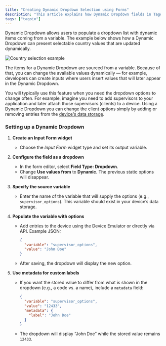 ```yaml
---
title: "Creating Dynamic Dropdown Selection using Forms"
description: "This article explains how Dynamic Dropdown fields in TagoIO Forms pull their options from a variable so you can update selection items dynamically, and when you would use this feature."
tags: ["tagoio"]
---
```

Dynamic Dropdown allows users to populate a dropdown list with dynamic items coming from a variable. The example below shows how a Dynamic Dropdown can present selectable country values that are updated dynamically.

![Country selection example](/docs_imagem/tagoio/creating-dynamic-dropdown-selection-using-forms-2.png)

The items for a Dynamic Dropdown are sourced from a variable. Because of that, you can change the available values dynamically — for example, developers can create inputs where users insert values that will later appear in the Dynamic Dropdown.

You will typically use this feature when you need the dropdown options to change often. For example, imagine you need to add supervisors to your application and later attach those supervisors (clients) to a device. Using a Dynamic Dropdown you can change the client options simply by adding or removing entries from the [device's data storage](/docs/tagoio/devices/).

### Setting up a Dynamic Dropdown

1. **Create an Input Form widget**  
   - Choose the *Input Form* widget type and set its output variable.

2. **Configure the field as a dropdown**  
   - In the form editor, select **Field Type: Dropdown**.
   - Change **Use values from** to **Dynamic**. The previous static options will disappear.

3. **Specify the source variable**  
   - Enter the name of the variable that will supply the options (e.g., `supervisor_options`). This variable should exist in your device’s data storage.

4. **Populate the variable with options**  
   - Add entries to the device using the Device Emulator or directly via API. Example JSON:

     ```json
     {
       "variable": "supervisor_options",
       "value": "John Doe"
     }
     ```

   - After saving, the dropdown will display the new option.

5. **Use metadata for custom labels**  
   - If you want the stored value to differ from what is shown in the dropdown (e.g., a code vs. a name), include a `metadata` field:

     ```json
     {
       "variable": "supervisor_options",
       "value": "12433",
       "metadata": {
         "label": "John Doe"
       }
     }
     ```

   - The dropdown will display “John Doe” while the stored value remains `12433`.